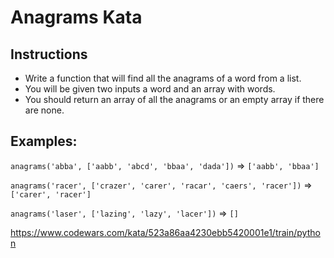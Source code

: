 # Anagrams Kata

## Instructions

- Write a function that will find all the anagrams of a word from a list.
- You will be given two inputs a word and an array with words.
- You should return an array of all the anagrams or an empty array if there are none.

## Examples:

`anagrams('abba', ['aabb', 'abcd', 'bbaa', 'dada'])` => `['aabb', 'bbaa']`

`anagrams('racer', ['crazer', 'carer', 'racar', 'caers', 'racer'])` => `['carer', 'racer']`

`anagrams('laser', ['lazing', 'lazy', 'lacer'])` => `[]`

https://www.codewars.com/kata/523a86aa4230ebb5420001e1/train/python
